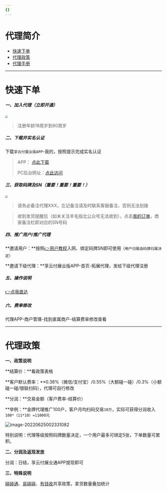 ```yaml
---
{}
---
```

# 代理简介

- [快速下单](#快速下单)
- [代理政策](#代理政策)
- [代理手册](#代理手册)

---

# 快速下单

##### 一、加入代理（立即开通）

[<img src="../media/apply.png" style="zoom:50%;" />](https://igl.tyfpay.com.cn/static/xyf/register/index.html?popularizeCode=b6b&name=浙江卡盟)

> 注册年龄18周岁到60周岁

##### 二、下载并实名认证

下载`享云付展业版APP`-我的，按照提示完成实名认证

> APP： [点此下载](https://igl.tyfpay.com.cn/static/xyf/agent/index.html?wework_cfm_code=NB%2FrO2xgu2W%2BMzouFcZMbfNbYxfjUr%2F%2BhHP04GQ9SgHAnxIsfYAuV83kTgch17oXz6wkiInH%2BslThs0mHbRGzCaV5yJzJF5NQQJ9JEUNWgo64kqlHpS%2FUiQ%3D)
>
> PC后台网址：[点此访问](https://izy.umpay.com)

##### 三、获取码牌及SN（重要！重要！重要！）

[<img src="../media/order.png" style="zoom:50%;" />](http://kmshop.zjkmkj.com/pages/goods_details/index?id=42)

> 请务必备注代理XXX，忘记备注请及时联系客服备注，否则无法划拨

> 收到发货提醒后（如未关注羊毛指北公众号无法收到），点击[我的订单](http://kmshop.zjkmkj.com/pages/users/order_list/index)，商家备注栏即对应的SN号码

##### 四、推广用户/推广代理

**邀请用户：**按照[👉用户教程](tool/ldxyf.md)入网、绑定码牌SN即可使用`（用户归属由码牌归属决定）`

**邀请下级代理：**享云付展业版APP-首页-拓展代理，发给下级代理注册

##### 五、操作说明

[👉点我直达](tool/ldxyf.md)

##### **六、费率修改**

代理APP-商户管理-找到直属商户-结算费率修改查看

---



# 代理政策

**一、政策说明**

**结算价：**看政策表格

**客户默认费率：**0.38%（微信/支付宝）/0.55%（大额碰一碰）/0.3%（小额碰一碰/银联扫码），代理可自行修改

**分润：**交易金额（客户费率-结算价）

**举例：**金牌代理推广100户，客户月均扫码交易`10万`，实际可获得分润收入`100*（11*10）=11000元`

![image-20220625002331082](https://wiki.zjkmkj.com/media/image-20220625002331082.png)

特别说明：代理等级按照码牌数量决定，一个用户最多可绑定5张，下单数量可累积。

**二、分润及返现发放**

分润：日结，享云付展业通APP提现即可

**三、特殊说明**

[碰碰通](tool/ppt.md)、[易碰碰](tool/ypp.md)、[有钱收](tool/yqs.md)共享政策，拿货数量叠加统计
